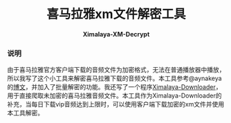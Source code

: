 <h1 align="center">喜马拉雅xm文件解密工具</h1>
<h4 align="center">Ximalaya-XM-Decrypt</h4>

### 说明

由于喜马拉雅官方客户端下载的音频文件为加密格式，无法在普通播放器中播放，所以我写了这个小工具来解密喜马拉雅下载的音频文件。本工具参考@aynakeya的[博文](https://www.aynakeya.com/2023/03/15/ctf/xi-ma-la-ya-xm-wen-jian-jie-mi-ni-xiang-fen-xi/)，并加入了批量解密的功能。我还写了一个程序[Ximalaya-Downloader](https://github.com/Diaoxiaozhang/Ximalaya-Downloader)，用于直接爬取未加密的喜马拉雅音频文件。本工具作为Ximalaya-Downloader的补充，当每日下载vip音频达到上限时，可以使用客户端下载加密的xm文件并使用本工具解密。

